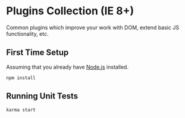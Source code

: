 Plugins Collection (IE 8+)
==========================

Common plugins which improve your work with DOM, extend basic JS functionality, etc.

First Time Setup
----------------

Assuming that you already have [Node.js](http://nodejs.org/) installed.

```
npm install
```

Running Unit Tests
------------------

```
karma start
```
